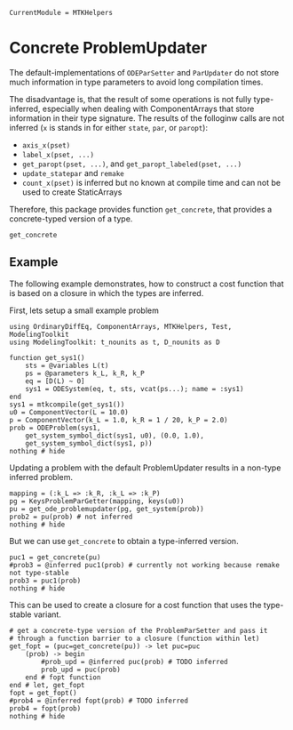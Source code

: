 ```@meta
CurrentModule = MTKHelpers
```

# Concrete ProblemUpdater

The default-implementations of `ODEParSetter` and `ParUpdater` do not
store much information in type parameters to avoid long compilation times.

The disadvantage is, that the result of some operations is not fully type-
inferred, especially when dealing with ComponentArrays that store information
in their type signature. The results of the folloginw calls are not inferred
(`x` is stands in for either `state`, `par`, or `paropt`):
- `axis_x(pset)`
- `label_x(pset, ...)` 
- `get_paropt(pset, ...)`, and `get_paropt_labeled(pset, ...)`
- `update_statepar` and `remake`
- `count_x(pset)` is inferred but no known at compile time and 
   can not be used to create StaticArrays

Therefore, this package provides function `get_concrete`, that provides
a concrete-typed version of a type.

```@docs
get_concrete
```

## Example
The following example demonstrates, how to construct a cost function that
is based on a closure in which the types are inferred.

First, lets setup a small example problem
```@example doc
using OrdinaryDiffEq, ComponentArrays, MTKHelpers, Test, ModelingToolkit   
using ModelingToolkit: t_nounits as t, D_nounits as D

function get_sys1()
    sts = @variables L(t)
    ps = @parameters k_L, k_R, k_P
    eq = [D(L) ~ 0]
    sys1 = ODESystem(eq, t, sts, vcat(ps...); name = :sys1)
end
sys1 = mtkcompile(get_sys1())
u0 = ComponentVector(L = 10.0)
p = ComponentVector(k_L = 1.0, k_R = 1 / 20, k_P = 2.0)
prob = ODEProblem(sys1,
    get_system_symbol_dict(sys1, u0), (0.0, 1.0),
    get_system_symbol_dict(sys1, p))
nothing # hide
```

Updating a problem with the default ProblemUpdater results in a non-type inferred
problem.
```@example doc
mapping = (:k_L => :k_R, :k_L => :k_P)
pg = KeysProblemParGetter(mapping, keys(u0)) 
pu = get_ode_problemupdater(pg, get_system(prob))
prob2 = pu(prob) # not inferred
nothing # hide
```

But we can use `get_concrete` to obtain a type-inferred version. 
```@example doc
puc1 = get_concrete(pu)
#prob3 = @inferred puc1(prob) # currently not working because remake not type-stable
prob3 = puc1(prob)
nothing # hide
```

This can be used to create a closure for a cost function that uses
the type-stable variant.

```@example doc
# get a concrete-type version of the ProblemParSetter and pass it 
# through a function barrier to a closure (function within let)
get_fopt = (puc=get_concrete(pu)) -> let puc=puc
    (prob) -> begin
        #prob_upd = @inferred puc(prob) # TODO inferred
        prob_upd = puc(prob)
    end # fopt function
end # let, get_fopt
fopt = get_fopt()
#prob4 = @inferred fopt(prob) # TODO inferred
prob4 = fopt(prob)
nothing # hide
```

